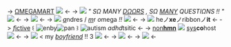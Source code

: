 -> [ΩMEGAMART](https://www.omegamart.com/) ![](https://watermelon.crd.co/assets/images/gallery11/848d8cbf.gif?v=90e42ef7) <-
-> ![](https://mikejima.crd.co/assets/images/shadow/c29bedc2.gif?v=0ef41667) *" SΩ MANY [DΩΩRS](https://www.youtube.com/watch?v=7pA8hZqXWHY) , 
SΩ [MANY](https://www.youtube.com/watch?v=7pA8hZqXWHY) QUESTIΩNS !! "* ![](https://i.imgur.com/4fUtwu4.gif) <-
-> ![](https://media2.giphy.com/media/o776JJ5uy7Fj3UmYqj/200w.gif) <-
-> ![](https://mikejima.crd.co/assets/images/shadow/e0bb4128_original.gif?v=0ef41667) [*a*](https://dash.pluralkit.me/profile/m/uirzn)ndres / [*m*](https://dash.pluralkit.me/profile/m/uirzn)r *o*mega *!!* ![](https://mikejima.crd.co/assets/images/shadow/ec5917fb.gif?v=0ef41667) <-
-> ![](https://mikejima.crd.co/assets/images/shadow/00706cfb.gif?v=09a9ae7e) heノ**xe**ノribbonノ**it** <-
-> [*f*ictive](https://omega-mart.fandom.com/wiki/Mr._Omega) ꒰ ![enby](https://i.postimg.cc/1533YLnz/non-binary-4-stripes-20-px.png)![pan](https://i.postimg.cc/8c1zGYZt/pansexual-3-stripes-21-pxx.png) ꒱ ![autism](https://resource.crd.co/assets/images/gallery01/e254eb65_original.png?v=9b2f36e2) *adhd*tsitic <-
-> [non](https://en.wikipedia.org/wiki/Entity)[**hmn**](https://en.wikipedia.org/wiki/Humanoid) ![](https://mikejima.crd.co/assets/images/shadow/29cbb8a2.gif?v=0ef41667) [sys](https://dash.pluralkit.me/profile/s/zavro)**co**host ![](https://watermelon.crd.co/assets/images/gallery11/9d128963.gif?v=90e42ef7) <-
-> ![](https://mikejima.crd.co/assets/images/shadow/bd576076_original.png?v=0ef41667) < my *[boyfriend](https://pk.fulmine.xyz/m/rwcoi)* !! 3 ![](https://mikejima.crd.co/assets/images/shadow/1179b015_original.png?v=0ef41667) <-
-> ![](https://caterpie.crd.co/assets/images/gallery14/bde74151.png?v=55641fe5) <-
-> ![](https://mikejima.crd.co/assets/images/shadow/3f70defd.gif?v=0ef41667) <-
